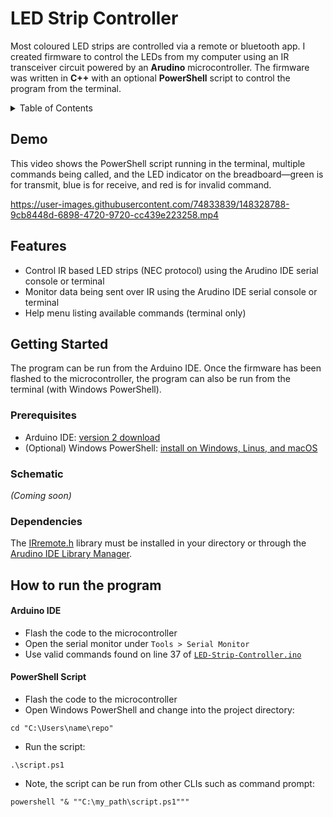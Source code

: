 # LED Strip Controller

Most coloured LED strips are controlled via a remote or bluetooth app. I created firmware to control the LEDs from my computer using an IR transceiver circuit powered by an **Arudino** microcontroller. The firmware was written in **C++** with an optional **PowerShell** script to control the program from the terminal.

<!-- TABLE OF CONTENTS -->
<details>
  <summary>Table of Contents</summary>
  <ol>
    <li><a href="#demo">Demo</a></li>
    <li>
      <a href="#features">Features</a>
    </li>
    <li>
      <a href="#getting-started">Getting Started</a>
      <ul>
        <li><a href="#prerequisites">Prerequisites</a></li>
        <li><a href="#schematic">Schematic</a></li>
        <li><a href="#dependencies">Dependencies</a></li>
        <li><a href="#how-to-run-the-program">How to run the program</a></li>
      </ul>
    </li>
  </ol>
</details>

## Demo

This video shows the PowerShell script running in the terminal, multiple commands being called, and the LED indicator on the breadboard—green is for transmit, blue is for receive, and red is for invalid command.

https://user-images.githubusercontent.com/74833839/148328788-9cb8448d-6898-4720-9720-cc439e223258.mp4

## Features

- Control IR based LED strips (NEC protocol) using the Arudino IDE serial console or terminal
- Monitor data being sent over IR using the Arudino IDE serial console or terminal
- Help menu listing available commands (terminal only)

## Getting Started

The program can be run from the Arduino IDE. Once the firmware has been flashed to the microcontroller, the program can also be run from the terminal (with Windows PowerShell).

### Prerequisites

- Arduino IDE: [version 2 download](https://www.arduino.cc/en/software)
- (Optional) Windows PowerShell: [install on Windows, Linus, and macOS](https://docs.microsoft.com/en-us/powershell/scripting/install/installing-powershell?view=powershell-7.2)

### Schematic

*(Coming soon)*

### Dependencies
The [IRremote.h](https://github.com/Arduino-IRremote/Arduino-IRremote) library must be installed in your directory or through the [Arudino IDE Library Manager](https://docs.arduino.cc/software/ide-v1/tutorials/installing-libraries).

## How to run the program

#### Arduino IDE

- Flash the code to the microcontroller
- Open the serial monitor under `Tools > Serial Monitor`
- Use valid commands found on line 37 of [`LED-Strip-Controller.ino`](https://github.com/MatthewChow03/LED-Strip-Controller/blob/main/LED-Strip-Controller.ino)

#### PowerShell Script

- Flash the code to the microcontroller
- Open Windows PowerShell and change into the project directory:
```
cd "C:\Users\name\repo"
```
- Run the script:

```
.\script.ps1
```
- Note, the script can be run from other CLIs such as command prompt:
```
powershell "& ""C:\my_path\script.ps1"""
```
